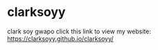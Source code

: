 # clarksoyy

clark soy gwapo
click this link to view my website:
https://clarksoyy.github.io/clarksoyy/
